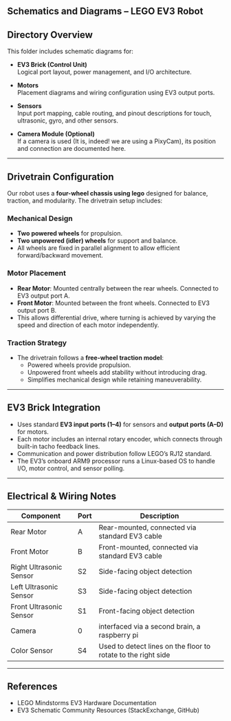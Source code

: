 Schematics and Diagrams – LEGO EV3 Robot
---

## Directory Overview

This folder includes schematic diagrams for:

- **EV3 Brick (Control Unit)**  
  Logical port layout, power management, and I/O architecture.
  
- **Motors**  
  Placement diagrams and wiring configuration using EV3 output ports.
  
- **Sensors**  
  Input port mapping, cable routing, and pinout descriptions for touch, ultrasonic, gyro, and other sensors.
  
- **Camera Module (Optional)**  
  If a camera is used (It is, indeed! we are using a PixyCam), its position and connection are documented here.

---

## Drivetrain Configuration

Our robot uses a **four-wheel chassis using lego** designed for balance, traction, and modularity. The drivetrain setup includes:

### Mechanical Design

- **Two powered wheels** for propulsion.
- **Two unpowered (idler) wheels** for support and balance.
- All wheels are fixed in parallel alignment to allow efficient forward/backward movement.

### Motor Placement

- **Rear Motor**: Mounted centrally between the rear wheels. Connected to EV3 output port A.
- **Front Motor**: Mounted between the front wheels. Connected to EV3 output port B.
- This allows differential drive, where turning is achieved by varying the speed and direction of each motor independently.

### Traction Strategy

- The drivetrain follows a **free-wheel traction model**:
  - Powered wheels provide propulsion.
  - Unpowered front wheels add stability without introducing drag.
  - Simplifies mechanical design while retaining maneuverability.

---

## EV3 Brick Integration

- Uses standard **EV3 input ports (1–4)** for sensors and **output ports (A–D)** for motors.
- Each motor includes an internal rotary encoder, which connects through built-in tacho feedback lines.
- Communication and power distribution follow LEGO’s RJ12 standard.
- The EV3’s onboard ARM9 processor runs a Linux-based OS to handle I/O, motor control, and sensor polling.

---

## Electrical & Wiring Notes

| Component | Port | Description |
|----------|------|-------------|
| Rear Motor  | A | Rear-mounted, connected via standard EV3 cable |
| Front Motor | B | Front-mounted, connected via standard EV3 cable |
| Right Ultrasonic Sensor | S2 | Side-facing object detection |
| Left Ultrasonic Sensor | S3 | Side-facing object detection |
| Front Ultrasonic Sensor | S1 | Front-facing object detection |
|  Camera | 0 | interfaced via a second brain, a raspberry pi |
|  Color Sensor | S4 | Used to detect lines on the floor to rotate to the right side |


---


## References

- LEGO Mindstorms EV3 Hardware Documentation  
- EV3 Schematic Community Resources (StackExchange, GitHub)  



